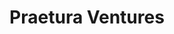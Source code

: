 ---
layout: firm_page
title: "Praetura Ventures"
id: "praeturaventures.com"
permalink: "/praeturaventurespraeturaventures.com/"
website: "https://www.praeturaventures.com"
offices: "Manchester (United Kingdom)"
investment_stages: "Seed, Series A"
portfolio_companies: ""
portfolio_link: "https://www.praeturaventures.com/portfolio/"
investment_markets: "AI"
founded_year: "2011"
description: "Praetura Ventures provides more than just money to exceptional founders, advisors, and investors. They offer comprehensive support, including expert advice and access to resources, aiming to maximize value for all stakeholders. Their focus is on building the best possible businesses and being the VC of choice in the UK."
linkedin: "https://uk.linkedin.com/company/praeturaventures"
twitter: ""
instagram: ""
team_page: "https://www.praeturaventures.com/team/"
investor_type: "Venture Capital, Private Equity, Corporate VC"
crunchbase: "https://www.crunchbase.com/organization/praetura-capital"
pitchbook: "https://pitchbook.com/profiles/investor/267497-83"

# SEO Optimization
meta_title: "Praetura Ventures - VC Firm - projectstartups.com"
meta_description: "Praetura Ventures, Praetura Ventures provides more than just money to exceptional founders, advisors, and investors. They offer comprehensive support, including expert a..."
meta_keywords: "Praetura Ventures, AI, VC firm, venture capital, startup investor, projectstartups.com"
canonical_url: "https://vc.projectstartups.com/praeturaventurespraeturaventures.com/"
---